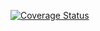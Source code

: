 [![Coverage Status](https://coveralls.io/repos/github/rafinutshaw/unit-testing-task/badge.svg?branch=main)](https://coveralls.io/github/rafinutshaw/unit-testing-task?branch=main)
